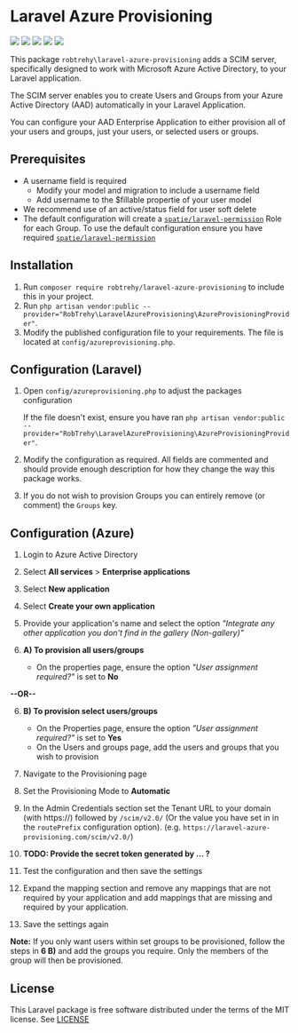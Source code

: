 # Laravel Azure Provisioning
![](https://img.shields.io/github/workflow/status/RobTrehy/LaravelAzureProvisioning/Unit%20Tests?style=flat-square)
![](https://img.shields.io/github/license/RobTrehy/LaravelAzureProvisioning?style=flat-square)
![](https://img.shields.io/github/languages/code-size/RobTrehy/LaravelAzureProvisioning?style=flat-square)
![](https://img.shields.io/packagist/v/robtrehy/laravel-azure-provisioning?style=flat-square)
![](https://img.shields.io/packagist/dt/robtrehy/laravel-azure-provisioning?style=flat-square)

This package `robtrehy\laravel-azure-provisioning` adds a SCIM server, specifically designed to work with Microsoft Azure Active Directory, to your Laravel application.

The SCIM server enables you to create Users and Groups from your Azure Active Directory (AAD) automatically in your Laravel Application.

You can configure your AAD Enterprise Application to either provision all of your users and groups, just your users, or selected users or groups.

## Prerequisites
- A username field is required
  - Modify your model and migration to include a username field
  - Add username to the $fillable propertie of your user model
- We recommend use of an active/status field for user soft delete
- The default configuration will create a [`spatie/laravel-permission`](https://spatie.be/docs/laravel-permission/v4/installation-laravel) Role for each Group. To use the default configuration ensure you have required [`spatie/laravel-permission`](https://spatie.be/docs/laravel-permission/v4/installation-laravel)

## Installation
1. Run `composer require robtrehy/laravel-azure-provisioning` to include this in your project.
2. Run `php artisan vendor:public --provider="RobTrehy\LaravelAzureProvisioning\AzureProvisioningProvider"`.
3. Modify the published configuration file to your requirements. The file is located at `config/azureprovisioning.php`.

## Configuration (Laravel)
1. Open `config/azureprovisioning.php` to adjust the packages configuration

    If the file doesn't exist, ensure you have ran `php artisan vendor:public --provider="RobTrehy\LaravelAzureProvisioning\AzureProvisioningProvider"`.

2. Modify the configuration as required. All fields are commented and should provide enough description for how they change the way this package works.

3. If you do not wish to provision Groups you can entirely remove (or comment) the `Groups` key.

## Configuration (Azure)
1. Login to Azure Active Directory
2. Select **All services** > **Enterprise applications**
3. Select **New application**
4. Select **Create your own application**
5. Provide your application's name and select the option _"Integrate any other application you don't find in the gallery (Non-gallery)"_

6. **A) To provision all users/groups**
    - On the properties page, ensure the option _"User assignment required?"_ is set to **No**

**--OR--**

6. **B) To provision select users/groups**
    - On the Properties page, ensure the option _"User assignment required?"_ is set to **Yes**
    - On the Users and groups page, add the users and groups that you wish to provision


7. Navigate to the Provisioning page
8. Set the Provisioning Mode to **Automatic**
9. In the Admin Credentials section set the Tenant URL to your domain (with https://) followed by `/scim/v2.0/` (Or the value you have set in in the `routePrefix` configuration option). (e.g. `https://laravel-azure-provisioning.com/scim/v2.0/`)
10. **TODO: Provide the secret token generated by ... ?**
11. Test the configuration and then save the settings
12. Expand the mapping section and remove any mappings that are not required by your application and add mappings that are missing and required by your application.
13. Save the settings again

**Note:** If you only want users within set groups to be provisioned, follow the steps in **6 B)** and add the groups you require. Only the members of the group will then be provisioned.


## License
This Laravel package is free software distributed under the terms of the MIT license. See [LICENSE](LICENSE)
